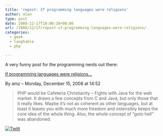 ```yaml
---
title: 'repost: If programming languages were religions'
author: alan
type: post
date: 2008-12-17T18:00:20+00:00
url: /2008/12/17/repost-if-programming-languages-were-religions/
categories:
  - geek
  - laughable
  - php

---
```

A very funny post for the programming nerds out there:

[If programming languages were religions&#8230;][1]

By amz &#8211; Monday, December 15, 2008 at 14:52

> PHP would be Cafeteria Christianity &#8211; Fights with Java for the web market. It draws a few concepts from C and Java, but only those that it really likes. Maybe it&#8217;s not as coherent as other languages, but at least it leaves you with much more freedom and ostensibly keeps the core idea of the whole thing. Also, the whole concept of &#8220;goto hell&#8221; was abandoned.

<div class="twttr_button">
  <a href="http://twitter.com/share?url=https://zeroasterisk.com/2008/12/17/repost-if-programming-languages-were-religions/&text=repost%3A+If+programming+languages+were+religions" target="_blank" title="Click here if you like this article."> <img src="http://zeroasterisk.com/wp-content/plugins/twitter-plugin/images/twitt.gif" alt="Twitt" /> </a>
</div>

 [1]: http://www.aegisub.net/2008/12/if-programming-languages-were-religions.html